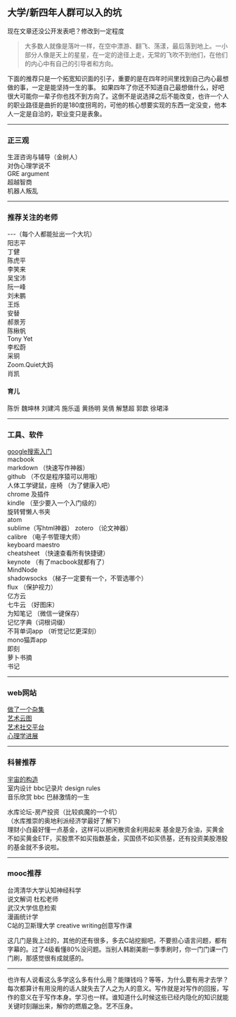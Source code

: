 ## 大学/新四年人群可以入的坑

现在文章还没公开发表吧？修改到一定程度  

>大多数人就像是落叶一样，在空中漂游、翻飞、荡漾，最后落到地上。一小部分人像是天上的星星，在一定的途径上走，无常的飞吹不到他们，在他们的内心中有自己的引导者和方向。    

下面的推荐只是一个拓宽知识面的引子，重要的是在四年时间里找到自己内心最想做的事，一定是能坚持一生的事。  如果四年了你还不知道自己最想做什么，好吧很大可能你一辈子你也找不到方向了。这倒不是说选择之后不能改变，也许一个人的职业路径是曲折的是180度拐弯的，可他的核心想要实现的东西一定没变，他本人一定是自洽的，职业变只是表象。
***

### 正三观    
生涯咨询与辅导（金树人）  
对伪心理学说不  
GRE argument   
超越智商   
机器人叛乱    

***  

### 推荐关注的老师  
---（每个人都能扯出一个大坑）  
阳志平   
丁健   
陈虎平    
李笑来    
吴宝沛  
阮一峰  
刘未鹏    
王烁  
安替  
郝景芳  
陈楸帆  
Tony Yet  
李松蔚  
采铜  
Zoom.Quiet大妈  
肖凯  

#### 育儿
陈忻
魏坤林
刘建鸿
施乐遥
黄扬明
吴倩
解慧超
郭歆
徐珺泽
***
### 工具、软件
[google搜索入门](http://pimgeek.github.io/chat/google/)  
macbook    
markdown  （快速写作神器）  
github  （不仅是程序猿可以用哦）  
人体工学键鼠，座椅  （为了健康入吧）  
chrome 及插件     
kindle  （至少要入一个入门级的）  
旋转臂懒人书夹    
atom    
sublime（写html神器）
zotero  （论文神器）  
calibre  （电子书管理大师）    
keyboard maestro    
cheatsheet  （快速查看所有快捷键）  
keynote  （有了macbook就都有了）  
MindNode    
shadowsocks  （梯子一定要有一个，不管选哪个）  
flux  （保护视力）  
亿方云    
七牛云  （好图床）  
为知笔记  （微信一键保存）  
记忆字典（词根词缀）    
不背单词app  （听觉记忆更深刻）  
mono猫弄app      
即刻    
萝卜书摘    
书记    

***
### web网站  
[做了一个杂集](http://www.one-tab.com/page/Ztc-WyxgQT6x4Jrti1QYzA)  
[艺术云图](http://www.yuntoo.com/)  
[艺术社交平台](http://artand.cn/)  
[心理学进展](http://118.145.16.229:81/Jweb_xlkxjz/CN/volumn/current.shtml)  
***
### 科普推荐  
[宇宙的构造](http://pimgeek.github.io/jekyll/1419357673.html)    
室内设计 bbc记录片 design rules  
音乐欣赏 bbc 巴赫激情的一生  

水库论坛-房产投资（比较疯魔的一个坑）  
（水库推崇的奥地利派经济学最好了解下）  
理财小白最好懂一点基金，这样可以把闲散资金利用起来
基金是万金油，买黄金不如买黄金ETF，买股票不如买指数基金，买国债不如买债基，还有投资美股港股的基金就不多说啦。
***  
### mooc推荐  
台湾清华大学认知神经科学  
说文解词 杜松老师    
武汉大学信息检索  
漫画统计学  
C站的卫斯理大学 creative writing创意写作课  

这几门是我上过的，其他的还有很多，多去C站挖掘吧，不要担心语言问题，都有字幕的。过了4级看懂80%没问题。当别人韩剧美剧一季季刷时，你一门门课一门门刷，那感觉很有成就感的。
***
也许有人说看这么多学这么多有什么用？能赚钱吗？等等，为什么要有用才去学？每次都算计有用没用的话人就失去了人之为人的意义。写作就是对写作的回报，写作的意义在于写作本身。学习也一样。谁知道什么时候这些已经内隐化的知识就能关键时刻蹦出来，解你的燃眉之急。艺不压身。
